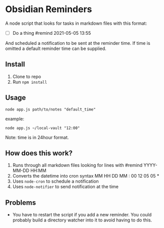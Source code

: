 # Obsidian Reminders

A node script that looks for tasks in markdown files with this format:  

- [ ] Do a thing #remind 2021-05-05 13:55

And scheduled a notification to be sent at the reminder time. If time is omitted a default reminder time can be supplied.

## Install

1. Clone to repo
2. Run `npm install`

## Usage

`node app.js path/to/notes "default_time"`

example:

`node app.js ~/local-vault "12:00"`

Note: time is in 24hour format.

## How does this work?

1. Runs through all markdown files looking for lines with #remind YYYY-MM-DD HH:MM
2. Converts the datetime into cron syntax MM HH DD MM : 00 12 05 05 *
3. Uses `node-cron` to schedule a notification
4. Uses `node-notifier` to send notification at the time

## Problems

- You have to restart the script if you add a new reminder. You could probably build a directory watcher into it to avoid having to do this.

